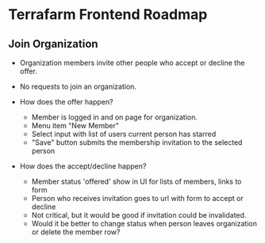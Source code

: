 # Terrafarm Frontend Roadmap

## Join Organization

- Organization members invite other people who accept or decline the offer.
- No requests to join an organization.

- How does the offer happen?
  - Member is logged in and on page for organization.
  - Menu item "New Member"
  - Select input with list of users current person has starred
  - "Save" button submits the membership invitation to the selected person

- How does the accept/decline happen?
  - Member status 'offered' show in UI for lists of members, links to form
  - Person who receives invitation goes to url with form to accept or decline
  - Not critical, but it would be good if invitation could be invalidated.
  - Would it be better to change status when person leaves organization or delete the member row?
